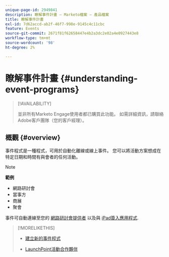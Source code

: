 ```yaml
---
unique-page-id: 2949841
description: 瞭解事件計畫 — Marketo檔案 — 產品檔案
title: 瞭解事件計畫
exl-id: 7d62accd-ab2f-46f7-998e-9145c4c11cbc
feature: Events
source-git-commit: 2671f81f62658447e4b2a3dc2e02a4e0927443e8
workflow-type: tm+mt
source-wordcount: '98'
ht-degree: 2%

---
```


# 瞭解事件計畫 {#understanding-event-programs}

>[!AVAILABILITY]
>
>並非所有Marketo Engage使用者都已購買此功能。 如需詳細資訊，請聯絡Adobe客戶團隊（您的客戶經理）。

## 概觀 {#overview}

事件程式是一種程式，可用於自動化離線或線上事件。 您可以將活動方案想成在特定日期和時間有與會者的任何活動。

>[!NOTE]
>
>**範例**
>
>* 網路研討會
>* 當事方
>* 商展
>* 聚會

事件可自動連線至您的 [網路研討會提供者](/help/marketo/product-docs/demand-generation/events/understanding-events/event-partners.md) 以及與 [iPad簽入應用程式](/help/marketo/product-docs/core-marketo-concepts/mobile-apps/event-check-in/check-people-into-your-event-from-your-tablet.md).

>[!MORELIKETHIS]
>
>* [建立新的事件程式](/help/marketo/product-docs/demand-generation/events/understanding-events/create-a-new-event-program.md)
>
>* [LaunchPoint活動合作夥伴](/help/marketo/product-docs/demand-generation/events/understanding-events/event-partners.md)

